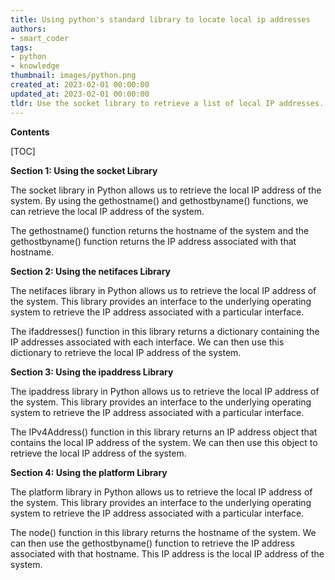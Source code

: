 ```yaml
---
title: Using python's standard library to locate local ip addresses
authors:
- smart_coder
tags:
- python
- knowledge
thumbnail: images/python.png
created_at: 2023-02-01 00:00:00
updated_at: 2023-02-01 00:00:00
tldr: Use the socket library to retrieve a list of local IP addresses.
---
```


**Contents**

[TOC]

**Section 1: Using the socket Library**

The socket library in Python allows us to retrieve the local IP address of the system. By using the gethostname() and gethostbyname() functions, we can retrieve the local IP address of the system.

The gethostname() function returns the hostname of the system and the gethostbyname() function returns the IP address associated with that hostname.

**Section 2: Using the netifaces Library**

The netifaces library in Python allows us to retrieve the local IP address of the system. This library provides an interface to the underlying operating system to retrieve the IP address associated with a particular interface.

The ifaddresses() function in this library returns a dictionary containing the IP addresses associated with each interface. We can then use this dictionary to retrieve the local IP address of the system.

**Section 3: Using the ipaddress Library**

The ipaddress library in Python allows us to retrieve the local IP address of the system. This library provides an interface to the underlying operating system to retrieve the IP address associated with a particular interface.

The IPv4Address() function in this library returns an IP address object that contains the local IP address of the system. We can then use this object to retrieve the local IP address of the system.

**Section 4: Using the platform Library**

The platform library in Python allows us to retrieve the local IP address of the system. This library provides an interface to the underlying operating system to retrieve the IP address associated with a particular interface.

The node() function in this library returns the hostname of the system. We can then use the gethostbyname() function to retrieve the IP address associated with that hostname. This IP address is the local IP address of the system.
